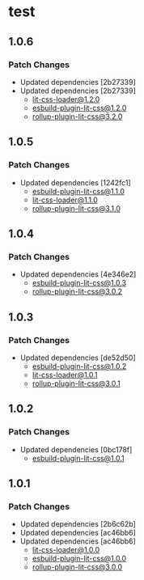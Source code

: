 # test

## 1.0.6

### Patch Changes

- Updated dependencies [2b27339]
- Updated dependencies [2b27339]
  - lit-css-loader@1.2.0
  - esbuild-plugin-lit-css@1.2.0
  - rollup-plugin-lit-css@3.2.0

## 1.0.5

### Patch Changes

- Updated dependencies [1242fc1]
  - esbuild-plugin-lit-css@1.1.0
  - lit-css-loader@1.1.0
  - rollup-plugin-lit-css@3.1.0

## 1.0.4

### Patch Changes

- Updated dependencies [4e346e2]
  - esbuild-plugin-lit-css@1.0.3
  - rollup-plugin-lit-css@3.0.2

## 1.0.3

### Patch Changes

- Updated dependencies [de52d50]
  - esbuild-plugin-lit-css@1.0.2
  - lit-css-loader@1.0.1
  - rollup-plugin-lit-css@3.0.1

## 1.0.2

### Patch Changes

- Updated dependencies [0bc178f]
  - esbuild-plugin-lit-css@1.0.1

## 1.0.1

### Patch Changes

- Updated dependencies [2b6c62b]
- Updated dependencies [ac46bb6]
- Updated dependencies [ac46bb6]
  - lit-css-loader@1.0.0
  - esbuild-plugin-lit-css@1.0.0
  - rollup-plugin-lit-css@3.0.0
